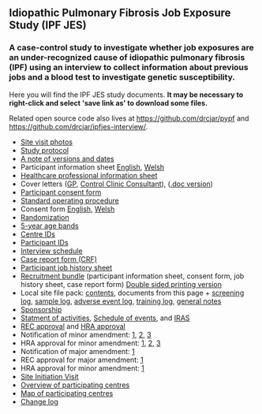 ## Idiopathic Pulmonary Fibrosis Job Exposure Study (IPF JES)

### A case-control study to investigate whether job exposures are an under-recognized cause of idiopathic pulmonary fibrosis (IPF) using an interview to collect information about previous jobs and a blood test to investigate genetic susceptibility.

Here you will find the IPF JES study documents. **It may be necessary to right-click and select 'save link as' to download some files.**

Related open source code also lives at https://github.com/drcjar/pypf and https://github.com/drcjar/ipfjes-interview/.

- [Site visit photos](https://github.com/drcjar/ipfjes/blob/master/photos/photos.md)
- [Study protocol](https://github.com/drcjar/ipfjes/raw/master/docs/ipfjes-protocol.pdf)
- [A note of versions and dates](https://github.com/drcjar/ipfjes/blob/master/docs/VERSIONSANDDATES.md)
- Participant information sheet [English](https://github.com/drcjar/ipfjes/blob/master/docs/ipfjes-pis.pdf), [Welsh](https://github.com/drcjar/ipfjes/blob/master/docs/ipfjes-pis-welsh.pdf)
- [Healthcare professional information sheet](https://github.com/drcjar/ipfjes/blob/master/docs/ipfjes-onepager.pdf)
- Cover letters ([GP](https://github.com/drcjar/ipfjes/blob/master/docs/ipfjes-coverletter-gp.pdf), [Control Clinic Consultant](https://github.com/drcjar/ipfjes/blob/master/docs/ipfjes-coverletter-cons-control.pdf)), ([.doc version](https://github.com/drcjar/ipfjes/blob/master/docs/ipfjes-coverletter-cons-control.doc))
- [Participant consent form](https://github.com/drcjar/ipfjes/blob/master/docs/ipfjes-consent.pdf)
- [Standard operating procedure](https://github.com/drcjar/ipfjes/blob/master/docs/ipfjes-sop.pdf)
- Consent form [English](https://github.com/drcjar/ipfjes/blob/master/docs/ipfjes-consent.pdf), [Welsh](https://github.com/drcjar/ipfjes/blob/master/docs/ipfjes-consent-welsh.pdf)
- [Randomization](https://github.com/drcjar/ipfjes/blob/master/docs/RANDOMIZATION.MD)
- [5-year age bands](https://github.com/drcjar/ipfjes/blob/master/docs/5-year-age-bands.csv)
- [Centre IDs](https://github.com/drcjar/ipfjes/blob/master/docs/ipfjes-centre-ids.csv)
- [Participant IDs](https://github.com/drcjar/ipfjes/blob/master/docs/RESEARCHID.md)
- [Interview schedule](https://github.com/drcjar/ipfjes/blob/master/docs/ipfjes-interview.pdf)
- [Case report form (CRF)](https://github.com/drcjar/ipfjes/blob/master/docs/ipfjes-crf.pdf)
- [Participant job history sheet](https://github.com/drcjar/ipfjes/blob/master/docs/ipfjes-jobs.pdf)
- [Recruitment bundle](https://github.com/drcjar/ipfjes/blob/master/docs/ipfjes-bundle-regular-edition.pdf) (participant information sheet, consent form, job history sheet, case report form) [Double sided printing version](https://github.com/drcjar/ipfjes/blob/master/docs/ipfjes-bundle-duplex-edition.pdf) 
- Local site file pack: [contents](https://github.com/drcjar/ipfjes/blob/master/docs/ipfjes-site-file.pdf), documents from this page + [screening log](https://github.com/drcjar/ipfjes/blob/master/docs/ipfjes-slog.xlsx), [sample log](https://github.com/drcjar/ipfjes/blob/master/docs/ipfjes-sample-log.xlsx), [adverse event log](https://github.com/drcjar/ipfjes/blob/master/docs/ipfjes-alog.xlsx), [training log](https://github.com/drcjar/ipfjes/blob/master/docs/ipfjes-tlog.doc), [general notes](https://github.com/drcjar/ipfjes/blob/master/docs/ipfjes-general-notes.doc)
- [Sponsorship](https://github.com/drcjar/ipfjes/blob/master/docs/16SM3627%20Sponsorship.pdf)
- [Statment of activities](https://github.com/drcjar/ipfjes/blob/master/docs/ipfjes-statement-activities.docx), [Schedule of events](https://github.com/drcjar/ipfjes/blob/master/docs/ipfjes-hra-schedule-events.xls), and [IRAS]( https://github.com/drcjar/ipfjes/blob/master/docs/ipfjes-iras-form.pdf)
- [REC approval](https://github.com/drcjar/ipfjes/blob/master/docs/2017.02.11%2017-0021%20FIFO-3.pdf) and [HRA approval](https://github.com/drcjar/ipfjes/blob/master/docs/IRAS_203355_Letter_of_HRA_Approval_3March2017-1.pdf) 
- Notification of minor amendment: [1](https://github.com/drcjar/ipfjes/blob/master/docs/notification-non-substantialminor-amendmentss-nhs-studies-1.docx), [2](https://github.com/drcjar/ipfjes/blob/master/docs/notification-non-substantialminor-amendmentss-nhs-studies-2.docx), [3](https://github.com/drcjar/ipfjes/blob/master/docs/notification-non-substantialminor-amendmentss-nhs-studies-3.docx)
- HRA approval for minor amendment: [1](https://github.com/drcjar/ipfjes/blob/master/docs/hra-minor-amendment-approval1.pdf), [2](https://github.com/drcjar/ipfjes/blob/master/docs/hra-minor-amendment-approval2.pdf), [3](https://github.com/drcjar/ipfjes/blob/master/docs/hra-minor-amendment-approval3.pdf)
- Notification of major amendment: [1](https://github.com/drcjar/ipfjes/blob/master/docs/iras-notice-major-amendment1.pdf)
- REC approval for major amendment: [1](https://github.com/drcjar/ipfjes/blob/master/docs/iras203355-major-amendment-rec-validation1.pdf)
- HRA approval for minor amendment: [1](https://github.com/drcjar/ipfjes/blob/master/docs/hra-major-amendment-approval1.pdf)
- [Site Initiation Visit](http://carlreynolds.net/ipfjes-siv/)
- [Overview of participating centres](https://github.com/drcjar/ipfjes/blob/master/notebooks/centre_overview.ipynb)
- [Map of participating centres](https://batchgeo.com/map/3fe51a6c9576af5379b7cb7604ce9b82)
- [Change log](https://github.com/drcjar/ipfjes/blob/master/docs/CHANGELOG.md)


